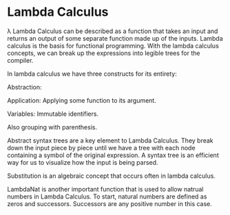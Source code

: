 # Lambda Calculus 
λ
Lambda Calculus can be described as a function that takes an input and returns an output of some separate function made up of the inputs. Lambda calculus is the basis for functional programming. With the lambda calculus concepts, we can break up the expressions into legible trees for the compiler.

In lambda calculus we have three constructs for its entirety: 

Abstraction: 

Application: Applying some function to its argument.

Variables: Immutable identifiers.

Also grouping with parenthesis.

Abstract syntax trees are a key element to Lambda Calculus. They break down the input piece by piece until we have a tree with each node containing a symbol of the original expression. A syntax tree is an efficient way for us to visualize how the input is being parsed.

Substitution is an algebraic concept that occurs often in lambda calculus.

LambdaNat is another important function that is used to allow natrual numbers in Lambda Calculus. To start, natural numbers are defined as zeros and successors. Successors are any positive number in this case. 
